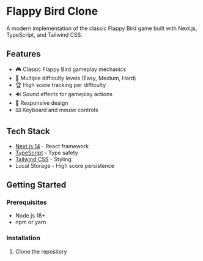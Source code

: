 # Flappy Bird Clone

A modern implementation of the classic Flappy Bird game built with Next.js, TypeScript, and Tailwind CSS.



## Features

- 🎮 Classic Flappy Bird gameplay mechanics
- 🎯 Multiple difficulty levels (Easy, Medium, Hard)
- 🏆 High score tracking per difficulty
- 🔊 Sound effects for gameplay actions
- 📱 Responsive design
- ⌨️ Keyboard and mouse controls

## Tech Stack

- [Next.js 14](https://nextjs.org/) - React framework
- [TypeScript](https://www.typescriptlang.org/) - Type safety
- [Tailwind CSS](https://tailwindcss.com/) - Styling
- Local Storage - High score persistence

## Getting Started

### Prerequisites

- Node.js 18+ 
- npm or yarn

### Installation

1. Clone the repository
